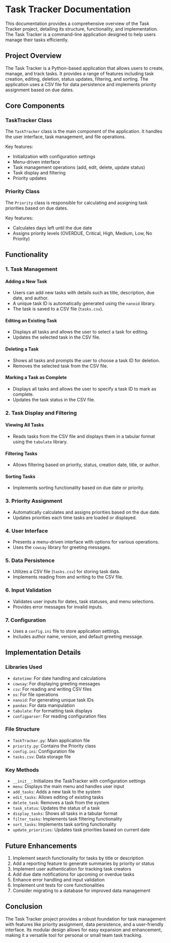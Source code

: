 # **Task Tracker Documentation**

This documentation provides a comprehensive overview of the Task Tracker project, detailing its structure, functionality, and implementation. The Task Tracker is a command-line application designed to help users manage their tasks efficiently.

## Project Overview

The Task Tracker is a Python-based application that allows users to create, manage, and track tasks. It provides a range of features including task creation, editing, deletion, status updates, filtering, and sorting. The application uses a CSV file for data persistence and implements priority assignment based on due dates.

## Core Components

### TaskTracker Class

The `TaskTracker` class is the main component of the application. It handles the user interface, task management, and file operations.

Key features:
- Initialization with configuration settings
- Menu-driven interface
- Task management operations (add, edit, delete, update status)
- Task display and filtering
- Priority updates

### Priority Class

The `Priority` class is responsible for calculating and assigning task priorities based on due dates.

Key features:
- Calculates days left until the due date
- Assigns priority levels (OVERDUE, Critical, High, Medium, Low, No Priority)

## Functionality

### 1. Task Management

#### Adding a New Task
- Users can add new tasks with details such as title, description, due date, and author.
- A unique task ID is automatically generated using the `nanoid` library.
- The task is saved to a CSV file (`tasks.csv`).

#### Editing an Existing Task
- Displays all tasks and allows the user to select a task for editing.
- Updates the selected task in the CSV file.

#### Deleting a Task
- Shows all tasks and prompts the user to choose a task ID for deletion.
- Removes the selected task from the CSV file.

#### Marking a Task as Complete
- Displays all tasks and allows the user to specify a task ID to mark as complete.
- Updates the task status in the CSV file.

### 2. Task Display and Filtering

#### Viewing All Tasks
- Reads tasks from the CSV file and displays them in a tabular format using the `tabulate` library.

#### Filtering Tasks
- Allows filtering based on priority, status, creation date, title, or author.

#### Sorting Tasks
- Implements sorting functionality based on due date or priority.

### 3. Priority Assignment

- Automatically calculates and assigns priorities based on the due date.
- Updates priorities each time tasks are loaded or displayed.

### 4. User Interface

- Presents a menu-driven interface with options for various operations.
- Uses the `cowsay` library for greeting messages.

### 5. Data Persistence

- Utilizes a CSV file (`tasks.csv`) for storing task data.
- Implements reading from and writing to the CSV file.

### 6. Input Validation

- Validates user inputs for dates, task statuses, and menu selections.
- Provides error messages for invalid inputs.

### 7. Configuration

- Uses a `config.ini` file to store application settings.
- Includes author name, version, and default greeting message.

## Implementation Details

### Libraries Used

- `datetime`: For date handling and calculations
- `cowsay`: For displaying greeting messages
- `csv`: For reading and writing CSV files
- `os`: For file operations
- `nanoid`: For generating unique task IDs
- `pandas`: For data manipulation
- `tabulate`: For formatting task displays
- `configparser`: For reading configuration files

### File Structure

- `TaskTracker.py`: Main application file
- `priority.py`: Contains the Priority class
- `config.ini`: Configuration file
- `tasks.csv`: Data storage file

### Key Methods

- `__init__`: Initializes the TaskTracker with configuration settings
- `menu`: Displays the main menu and handles user input
- `add_tasks`: Adds a new task to the system
- `edit_tasks`: Allows editing of existing tasks
- `delete_task`: Removes a task from the system
- `task_status`: Updates the status of a task
- `display_tasks`: Shows all tasks in a tabular format
- `filter_tasks`: Implements task filtering functionality
- `sort_tasks`: Implements task sorting functionality
- `update_priorities`: Updates task priorities based on current date

## Future Enhancements

1. Implement search functionality for tasks by title or description
2. Add a reporting feature to generate summaries by priority or status
3. Implement user authentication for tracking task creators
4. Add due date notifications for upcoming or overdue tasks
5. Enhance error handling and input validation
6. Implement unit tests for core functionalities
7. Consider migrating to a database for improved data management

## Conclusion

The Task Tracker project provides a robust foundation for task management with features like priority assignment, data persistence, and a user-friendly interface. Its modular design allows for easy expansion and enhancement, making it a versatile tool for personal or small team task tracking.
